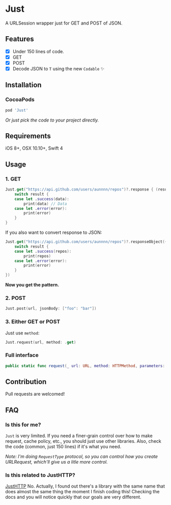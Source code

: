# Just
A URLSession wrapper just for GET and POST of JSON.

## Features
- [x] Under 150 lines of code.
- [x] GET
- [x] POST
- [x] Decode JSON to `T` using the new `Codable` ✨

## Installation
### CocoaPods
```ruby
pod 'Just'
```
*Or just pick the code to your project directly.*

## Requirements
iOS 8+, OSX 10.10+, Swift 4

## Usage
### 1. GET
```swift
Just.get("https://api.github.com/users/aunnnn/repos")?.response { (result) in
    switch result {
    case let .success(data):
        print(data) // Data
    case let .error(error):
        print(error)
    }
}
```

If you also want to convert response to JSON:
```swift
Just.get("https://api.github.com/users/aunnnn/repos")?.responseObject({ (result: Result<[Repo]>) in
    switch result {
    case let .success(repos):
        print(repos)
    case let .error(error):
        print(error)
    }
})
```

**Now you get the pattern.**

### 2. POST
```swift
Just.post(url, jsonBody: ["foo": "bar"])
```
### 3. Either GET or POST
Just use `method`:
```swift
Just.request(url, method: .get)
```

### Full interface 
```swift
public static func request(_ url: URL, method: HTTPMethod, parameters: Parameters?=nil, headers: HTTPHeaders?=nil) -> Request
```

## Contribution
Pull requests are welcomed!

## FAQ
### Is this for me?
`Just` is very limited. If you need a finer-grain control over how to make request, cache policy, etc., you should just use other libraries. Also, check the code (common, just 150 lines) if it's what you need.

*Note: I'm doing `RequestType` protocol, so you can control how you create URLRequest, which'll give us a litle more control.*

### Is this related to JustHTTP?
[JustHTTP](https://github.com/JustHTTP/Just)
No. Actually, I found out there's a library with the same name that does almost the same thing the moment I finish coding this! Checking the docs and you will notice quickly that our goals are very different.
